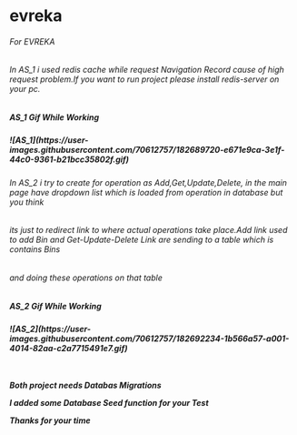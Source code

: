 # evreka
<h6>For EVREKA</h6>

<h6>In AS_1 i used redis cache while request Navigation Record cause of high request problem.If you want to run project please install redis-server on your pc.
<h5>AS_1 Gif While Working<h5>
![AS_1](https://user-images.githubusercontent.com/70612757/182689720-e671e9ca-3e1f-44c0-9361-b21bcc35802f.gif)
<br/>
<h6>In AS_2 i try to create for operation as Add,Get,Update,Delete, in the main page have dropdown list which is loaded from operation in database but you think</h6>
<h6>its just to redirect link to where actual operations take place.Add link used to add Bin and Get-Update-Delete Link are sending to a table which is contains Bins</h6>
<h6>and doing these operations on that table</h6>
<h5>AS_2 Gif While Working<h5>
![AS_2](https://user-images.githubusercontent.com/70612757/182692234-1b566a57-a001-4014-82aa-c2a7715491e7.gif)
<br/>
<br/>
<br/>
<p>Both project needs Databas Migrations </p>
<p>I added some Database Seed function for your Test </p>
  
<p>Thanks for your time</p>
